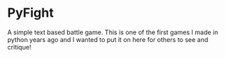 # PyFight
A simple text based battle game. This is one of the first games I made in python years ago and I wanted to put it on here for others to see and critique!
